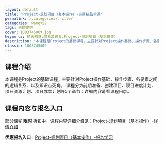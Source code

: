 ```yaml
---
layout: default
title: 'Project-规划项目（基本操作）-网易精品单课'
permalink: /:categories/:title/
categories: wangyi2
tags: 网易提供
cover: 1003745009.jpg
keywords: 精选网课,网易云课堂,Project-规划项目（基本操作）
description: "本课程是Project的基础课程，主要针对Project操作基础、操作步骤、各要素之间的逻辑关系、以及知识点死角。课程分为前期准备、创建项目、项目进度计划、项目资源计划、项目成本计划等5个章"
classid: 1003745009
---
```


## 课程介绍

本课程是Project的基础课程，主要针对Project操作基础、操作步骤、各要素之间的逻辑关系、以及知识点死角。
课程分为前期准备、创建项目、项目进度计划、项目资源计划、项目成本计划等5个章节；详细内容请看课程目录。

## 课程内容与报名入口

部分课程 **限时** 折扣中，课程内容详细介绍见：[Project-规划项目（基本操作）-详情介绍](https://study.163.com/course/introduction/1003745009.htm?share=1&shareId=1025206652&utm_campaign=share&utm_medium=iphoneShare&utm_source=&utm_u=1025206652)

**优惠报名入口**：[Project-规划项目（基本操作）-报名学习](https://study.163.com/course/introduction/1003745009.htm?share=1&shareId=1025206652&utm_campaign=share&utm_medium=iphoneShare&utm_source=&utm_u=1025206652)

